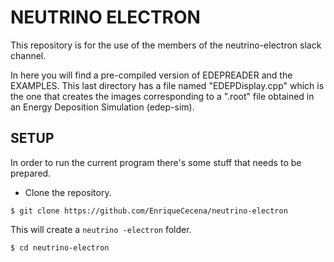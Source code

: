 # NEUTRINO ELECTRON 

This repository is for the use of the members of the neutrino-electron slack channel.

In here you will find a pre-compiled version of EDEPREADER and the EXAMPLES. This last directory has a file named "EDEPDisplay.cpp" which is the one that creates the images corresponding to a ".root" file obtained in an Energy Deposition Simulation (edep-sim).

## SETUP

In order to run the current program there's some stuff that needs to be prepared.

  -  Clone the repository.
```console
$ git clone https://github.com/EnriqueCecena/neutrino-electron
```
This will create a  ` neutrino -electron ` folder.  
```console
$ cd neutrino-electron
 ```

